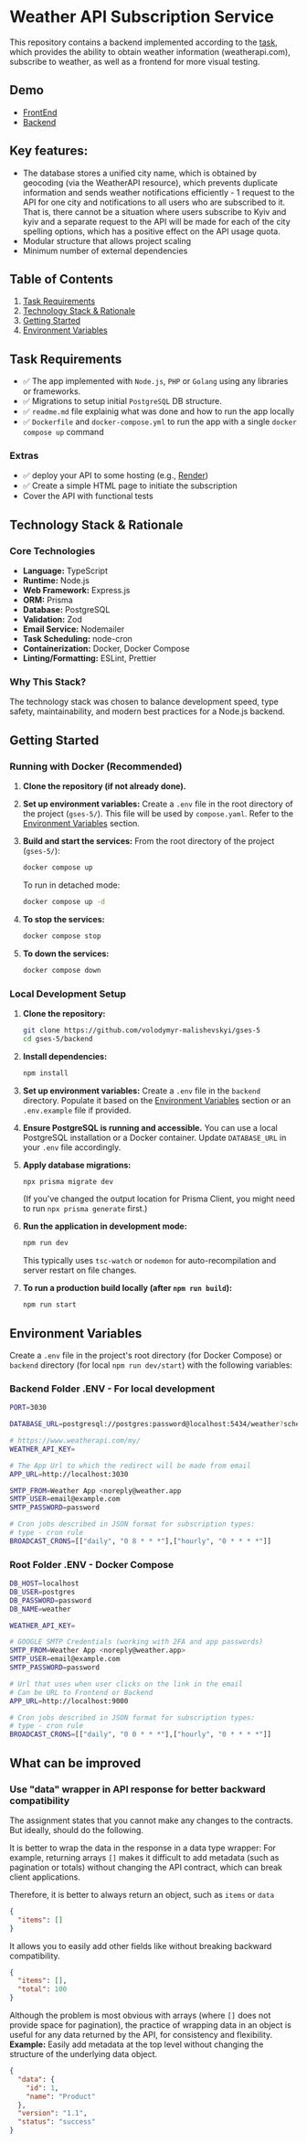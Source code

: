 # Weather API Subscription Service

This repository contains a backend implemented according to the [task](https://github.com/mykhailo-hrynko/se-school-5/tree/task-description), which provides the ability to obtain weather information (weatherapi.com), subscribe to weather, as well as a frontend for more visual testing.

## Demo

- [FrontEnd](http://217.78.237.105/)
- [Backend](http://217.78.237.105:3000/api/weather?city=Kyiv)

## Key features:

- The database stores a unified city name, which is obtained by geocoding (via the WeatherAPI resource), which prevents duplicate information and sends weather notifications efficiently - 1 request to the API for one city and notifications to all users who are subscribed to it.
  That is, there cannot be a situation where users subscribe to Kyiv and kyiv and a separate request to the API will be made for each of the city spelling options, which has a positive effect on the API usage quota.
- Modular structure that allows project scaling
- Minimum number of external dependencies

## Table of Contents

1.  [Task Requirements](#task-requirements)
2.  [Technology Stack & Rationale](#technology-stack--rationale)
3.  [Getting Started](#getting-started)
4.  [Environment Variables](#environment-variables)

## Task Requirements

- ✅ The app implemented with `Node.js`, `PHP` or `Golang` using any libraries or frameworks.
- ✅ Migrations to setup initial `PostgreSQL` DB structure.
- ✅ `readme.md` file explainig what was done and how to run the app locally
- ✅ `Dockerfile` and `docker-compose.yml` to run the app with a single `docker compose up` command

### Extras

- ✅ deploy your API to some hosting (e.g., [Render](https://render.com/docs/docker))
- ✅ Create a simple HTML page to initiate the subscription
- Cover the API with functional tests

## Technology Stack & Rationale

### Core Technologies

- **Language:** TypeScript
- **Runtime:** Node.js
- **Web Framework:** Express.js
- **ORM:** Prisma
- **Database:** PostgreSQL
- **Validation:** Zod
- **Email Service:** Nodemailer
- **Task Scheduling:** node-cron
- **Containerization:** Docker, Docker Compose
- **Linting/Formatting:** ESLint, Prettier

### Why This Stack?

The technology stack was chosen to balance development speed, type safety, maintainability, and modern best practices for a Node.js backend.

## Getting Started

### Running with Docker **(Recommended)**

1.  **Clone the repository (if not already done).**

2.  **Set up environment variables:**
    Create a `.env` file in the root directory of the project (`gses-5/`). This file will be used by `compose.yaml`. Refer to the [Environment Variables](#root-folder-env---docker-compose) section.

3.  **Build and start the services:**
    From the root directory of the project (`gses-5/`):

    ```bash
    docker compose up
    ```

    To run in detached mode:

    ```bash
    docker compose up -d
    ```

4.  **To stop the services:**

    ```bash
    docker compose stop
    ```

5.  **To down the services:**
    ```bash
    docker compose down
    ```

### Local Development Setup

1.  **Clone the repository:**

    ```bash
    git clone https://github.com/volodymyr-malishevskyi/gses-5
    cd gses-5/backend
    ```

2.  **Install dependencies:**

    ```bash
    npm install
    ```

3.  **Set up environment variables:**
    Create a `.env` file in the `backend` directory. Populate it based on the [Environment Variables](#backend-folder-env---for-local-development) section or an `.env.example` file if provided.

4.  **Ensure PostgreSQL is running and accessible.**
    You can use a local PostgreSQL installation or a Docker container. Update `DATABASE_URL` in your `.env` file accordingly.

5.  **Apply database migrations:**

    ```bash
    npx prisma migrate dev
    ```

    (If you've changed the output location for Prisma Client, you might need to run `npx prisma generate` first.)

6.  **Run the application in development mode:**

    ```bash
    npm run dev
    ```

    This typically uses `tsc-watch` or `nodemon` for auto-recompilation and server restart on file changes.

7.  **To run a production build locally (after `npm run build`):**
    ```bash
    npm run start
    ```

## Environment Variables

Create a `.env` file in the project's root directory (for Docker Compose) or `backend` directory (for local `npm run dev/start`) with the following variables:

### Backend Folder .ENV - For local development

```sh
PORT=3030

DATABASE_URL=postgresql://postgres:password@localhost:5434/weather?schema=public

# https://www.weatherapi.com/my/
WEATHER_API_KEY=

# The App Url to which the redirect will be made from email
APP_URL=http://localhost:3030

SMTP_FROM=Weather App <noreply@weather.app
SMTP_USER=email@example.com
SMTP_PASSWORD=password

# Cron jobs described in JSON format for subscription types:
# type - cron rule
BROADCAST_CRONS=[["daily", "0 8 * * *"],["hourly", "0 * * * *"]]
```

### Root Folder .ENV - Docker Compose

```sh
DB_HOST=localhost
DB_USER=postgres
DB_PASSWORD=password
DB_NAME=weather

WEATHER_API_KEY=

# GOOGLE SMTP Credentials (working with 2FA and app passwords)
SMTP_FROM=Weather App <noreply@weather.app>
SMTP_USER=email@example.com
SMTP_PASSWORD=password

# Url that uses when user clicks on the link in the email
# Can be URL to Frontend or Backend
APP_URL=http://localhost:9000

# Cron jobs described in JSON format for subscription types:
# type - cron rule
BROADCAST_CRONS=[["daily", "0 0 * * *"],["hourly", "0 * * * *"]]
```

## What can be improved

### Use "data" wrapper in API response for better backward compatibility

The assignment states that you cannot make any changes to the contracts. But ideally, should do the following.

It is better to wrap the data in the response in a data type wrapper: For example, returning arrays `[]` makes it difficult to add metadata (such as pagination or totals) without changing the API contract, which can break client applications.

Therefore, it is better to always return an object, such as `items` or `data`

```json
{
  "items": []
}
```

It allows you to easily add other fields like without breaking backward compatibility.

```json
{
  "items": [],
  "total": 100
}
```

Although the problem is most obvious with arrays (where `[]` does not provide space for pagination), the practice of wrapping data in an object is useful for any data returned by the API, for consistency and flexibility.
**Example:** Easily add metadata at the top level without changing the structure of the underlying data object.

```json
{
  "data": {
    "id": 1,
    "name": "Product"
  },
  "version": "1.1",
  "status": "success"
}
```
